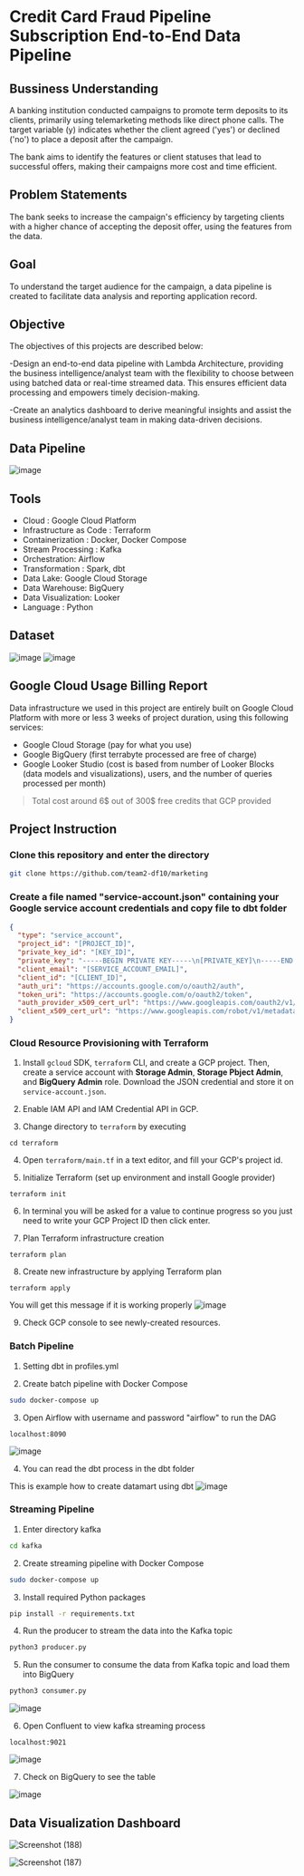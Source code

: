 # Credit Card Fraud Pipeline Subscription End-to-End Data Pipeline

## Bussiness Understanding

A banking institution conducted campaigns to promote term deposits to its clients, primarily using telemarketing methods like direct phone calls. The target variable (y) indicates whether the client agreed ('yes') or declined ('no') to place a deposit after the campaign. 

The bank aims to identify the features or client statuses that lead to successful offers, making their campaigns more cost and time efficient.

## Problem Statements

The bank seeks to increase the campaign's efficiency by targeting clients with a higher chance of accepting the deposit offer, using the features from the data.

## Goal
To understand the target audience for the campaign, a data pipeline is created to facilitate data analysis and reporting application record.

## Objective
The objectives of this projects are described below:

-Design an end-to-end data pipeline with Lambda Architecture, providing the business intelligence/analyst team with the flexibility to choose between using batched data or real-time streamed data. This ensures efficient data processing and empowers timely decision-making.

-Create an analytics dashboard to derive meaningful insights and assist the business intelligence/analyst team in making data-driven decisions.

## Data Pipeline
![image](https://github.com/team2-df10/marketing/assets/122470555/0664d9c7-3279-4225-8e29-9c8f037a61cc)



## Tools

- Cloud : Google Cloud Platform
- Infrastructure as Code : Terraform
- Containerization : Docker, Docker Compose
- Stream Processing : Kafka
- Orchestration: Airflow
- Transformation : Spark, dbt
- Data Lake: Google Cloud Storage
- Data Warehouse: BigQuery
- Data Visualization: Looker
- Language : Python

## Dataset
![image](https://github.com/team2-df10/marketing/assets/122470555/72fdc329-4d5d-4322-ad1f-159878467b73)
![image](https://github.com/team2-df10/marketing/assets/122470555/f84f8718-a859-4c33-86f3-555579583ffa)



## Google Cloud Usage Billing Report
Data infrastructure we used in this project are entirely built on Google Cloud Platform with more or less 3 weeks of project duration, 
using this following services:
- Google Cloud Storage (pay for what you use)
- Google BigQuery (first terrabyte processed are free of charge)
- Google Looker Studio (cost is based from number of Looker Blocks (data models and visualizations), users, and the number of queries processed per month)
> Total cost around 6$ out of 300$ free credits that GCP provided

## Project Instruction
### Clone this repository and enter the directory
```bash
git clone https://github.com/team2-df10/marketing
```


### Create a file named "service-account.json" containing your Google service account credentials and copy file to dbt folder
```json
{
  "type": "service_account",
  "project_id": "[PROJECT_ID]",
  "private_key_id": "[KEY_ID]",
  "private_key": "-----BEGIN PRIVATE KEY-----\n[PRIVATE_KEY]\n-----END PRIVATE KEY-----\n",
  "client_email": "[SERVICE_ACCOUNT_EMAIL]",
  "client_id": "[CLIENT_ID]",
  "auth_uri": "https://accounts.google.com/o/oauth2/auth",
  "token_uri": "https://accounts.google.com/o/oauth2/token",
  "auth_provider_x509_cert_url": "https://www.googleapis.com/oauth2/v1/certs",
  "client_x509_cert_url": "https://www.googleapis.com/robot/v1/metadata/x509/[SERVICE_ACCOUNT_EMAIL]"
}
```
### Cloud Resource Provisioning with Terraform

1. Install `gcloud` SDK, `terraform` CLI, and create a GCP project. Then, create a service account with **Storage Admin**, **Storage Pbject Admin**, and **BigQuery Admin** role. Download the JSON credential and store it on `service-account.json`. 

2. Enable IAM API and IAM Credential API in GCP.

3. Change directory to `terraform` by executing
```
cd terraform
```
4. Open `terraform/main.tf` in a text editor, and fill your GCP's project id.

5. Initialize Terraform (set up environment and install Google provider)
```
terraform init
```
6. In terminal you will be asked for a value to continue progress so you just need to write your GCP Project ID then click enter.

7. Plan Terraform infrastructure creation
```
terraform plan
```
8. Create new infrastructure by applying Terraform plan
```
terraform apply
```
  You will get this message if it is working properly
  ![image](https://github.com/team2-df10/marketing/assets/122470555/b99230d3-e516-4693-befd-21a468998d0c)



9. Check GCP console to see newly-created resources.

### Batch Pipeline

1. Setting dbt in profiles.yml

2. Create batch pipeline with Docker Compose
```bash
sudo docker-compose up
```
3. Open Airflow with username and password "airflow" to run the DAG
```
localhost:8090
```

![image](https://github.com/team2-df10/marketing/assets/122470555/8f6d43e5-5555-4584-bed8-7d6023d55334)

4. You can read the dbt process in the dbt folder

This is example how to create datamart  using dbt
![image](https://github.com/team2-df10/marketing/assets/122470555/e7b3dd41-86c2-4140-86c6-d7414982705a)



### Streaming Pipeline

1. Enter directory kafka
```bash
cd kafka
```

2. Create streaming pipeline with Docker Compose
```bash
sudo docker-compose up
```

3. Install required Python packages
```bash
pip install -r requirements.txt
```

4. Run the producer to stream the data into the Kafka topic
```bash
python3 producer.py
```

5. Run the consumer to consume the data from Kafka topic and load them into BigQuery
```bash
python3 consumer.py
```

![image](https://github.com/team2-df10/marketing/assets/122470555/dfbc8310-78db-449d-be86-c66a2e871585)


6. Open Confluent to view kafka streaming process
```
localhost:9021
```

![image](https://github.com/team2-df10/marketing/assets/122470555/bbcfae2e-4d8b-49d6-9900-9e8ddeff156f)


7. Check on BigQuery to see the table

![image](https://github.com/team2-df10/marketing/assets/122470555/9f2df713-08ca-4970-a106-d38959851742)


## Data Visualization Dashboard
![Screenshot (188)](https://user-images.githubusercontent.com/108534539/230117610-c579e654-8bf5-487b-be4f-f0354212f220.png)

![Screenshot (187)](https://user-images.githubusercontent.com/108534539/230117643-9577559c-ac6d-4e47-8dcf-4af817646479.png)
